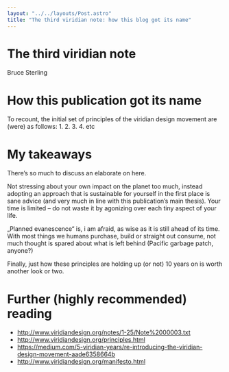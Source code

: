 ```yaml
---
layout: "../../layouts/Post.astro"
title: "The third viridian note: how this blog got its name"
---
```


# The third viridian note
Bruce Sterling

# How this publication got its name

To recount, the initial set of principles of the viridian design movement are (were) as follows:
1. 
2. 
3. 
4.  etc

# My takeaways

There’s so much to discuss an elaborate on here. 

Not stressing about your own impact on the planet too much, instead adopting an approach that is sustainable for yourself in the first place is sane advice (and very much in line with this publication’s main thesis). Your time is limited – do not waste it by agonizing over each tiny aspect of your life.

„Planned evanescence“ is, i am afraid, as wise as it is still  ahead of its time. With most things we humans purchase, build or straight out consume, not much thought is spared about what is left behind (Pacific garbage patch, anyone?) 

Finally, just how these principles are holding up (or not) 10 years on is worth another look or two.



# Further (highly recommended) reading
* http://www.viridiandesign.org/notes/1-25/Note%2000003.txt
* http://www.viridiandesign.org/principles.html
* https://medium.com/5-viridian-years/re-introducing-the-viridian-design-movement-aade6358664b
* http://www.viridiandesign.org/manifesto.html